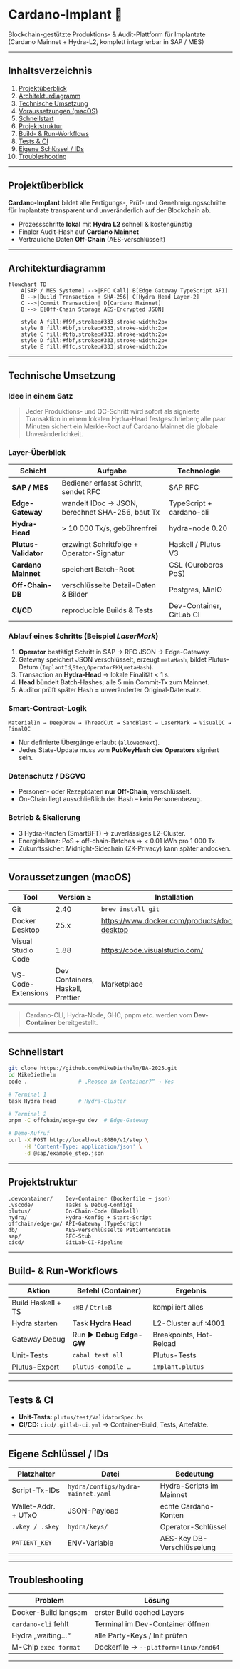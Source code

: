 # Cardano-Implant 🦾  
Blockchain-gestützte Produktions- & Audit-Plattform für Implantate  
(Cardano Mainnet + Hydra-L2, komplett integrierbar in SAP / MES)

---

## Inhaltsverzeichnis
1. [Projektüberblick](#projektüberblick)  
2. [Architekturdiagramm](#architekturdiagramm)  
3. [Technische Umsetzung](#technische-umsetzung)  
4. [Voraussetzungen (macOS)](#voraussetzungen-macos)  
5. [Schnellstart](#schnellstart)  
6. [Projektstruktur](#projektstruktur)  
7. [Build- & Run-Workflows](#build--run-workflows)  
8. [Tests & CI](#tests--ci)  
9. [Eigene Schlüssel / IDs](#eigene-schlüssel--ids)  
10. [Troubleshooting](#troubleshooting)

---

## Projektüberblick
**Cardano-Implant** bildet alle Fertigungs-, Prüf- und Genehmigungs­schritte für Implantate transparent und unveränderlich auf der Blockchain ab.

* Prozess­schritte **lokal** mit **Hydra L2** schnell & kostengünstig  
* Finaler Audit-Hash auf **Cardano Mainnet**  
* Vertrauliche Daten **Off-Chain** (AES-verschlüsselt)

---

## Architekturdiagramm
```mermaid
flowchart TD
    A[SAP / MES Systeme] -->|RFC Call| B[Edge Gateway TypeScript API]
    B -->|Build Transaction + SHA-256| C[Hydra Head Layer-2]
    C -->|Commit Transaction| D[Cardano Mainnet]
    B --> E[Off-Chain Storage AES-Encrypted JSON]

    style A fill:#f9f,stroke:#333,stroke-width:2px
    style B fill:#bbf,stroke:#333,stroke-width:2px
    style C fill:#bfb,stroke:#333,stroke-width:2px
    style D fill:#fbf,stroke:#333,stroke-width:2px
    style E fill:#ffc,stroke:#333,stroke-width:2px
```

---

## Technische Umsetzung

### Idee in einem Satz  
> Jeder Produktions- und QC-Schritt wird sofort als signierte Transaktion in einem lokalen Hydra-Head festgeschrieben; alle paar Minuten sichert ein Merkle-Root auf Cardano Mainnet die globale Unveränderlichkeit.

### Layer-Überblick  

| Schicht | Aufgabe | Technologie |
|---------|---------|-------------|
| **SAP / MES** | Bediener erfasst Schritt, sendet RFC | SAP RFC |
| **Edge-Gateway** | wandelt IDoc → JSON, berechnet SHA-256, baut Tx | TypeScript + cardano-cli |
| **Hydra-Head** | > 10 000 Tx/s, gebührenfrei | hydra-node 0.20 |
| **Plutus-Validator** | erzwingt Schrittfolge + Operator-Signatur | Haskell / Plutus V3 |
| **Cardano Mainnet** | speichert Batch-Root | CSL (Ouroboros PoS) |
| **Off-Chain-DB** | verschlüsselte Detail-Daten & Bilder | Postgres, MinIO |
| **CI/CD** | reproducible Builds & Tests | Dev-Container, GitLab CI |

### Ablauf eines Schritts (Beispiel *LaserMark*)  

1. **Operator** bestätigt Schritt in SAP → RFC JSON → Edge-Gateway.  
2. Gateway speichert JSON verschlüsselt, erzeugt `metaHash`, bildet Plutus-Datum (`ImplantId`,`Step`,`OperatorPKH`,`metaHash`).  
3. Transaction an **Hydra-Head** → lokale Finalität < 1 s.  
4. **Head** bündelt Batch-Hashes; alle 5 min Commit-Tx zum Mainnet.  
5. Auditor prüft später Hash = unveränderter Original-Datensatz.

### Smart-Contract-Logik  

```
MaterialIn → DeepDraw → ThreadCut → SandBlast → LaserMark → VisualQC → FinalQC
```

* Nur definierte Übergänge erlaubt (`allowedNext`).  
* Jedes State-Update muss vom **PubKeyHash des Operators** signiert sein.  

### Datenschutz / DSGVO  

* Personen- oder Rezept­daten **nur Off-Chain**, verschlüsselt.  
* On-Chain liegt ausschließlich der Hash – kein Personen­bezug.  

### Betrieb & Skalierung  

* 3 Hydra-Knoten (SmartBFT) → zuverlässiges L2-Cluster.  
* Energiebilanz: PoS + off-chain-Batches ⇒ < 0.01 kWh pro 1 000 Tx.  
* Zukunftssicher: Midnight-Sidechain (ZK-Privacy) kann später andocken.

---

## Voraussetzungen (macOS)

| Tool | Version ≥ | Installation |
|------|-----------|--------------|
| Git | 2.40 | `brew install git` |
| Docker Desktop | 25.x | <https://www.docker.com/products/docker-desktop> |
| Visual Studio Code | 1.88 | <https://code.visualstudio.com/> |
| VS-Code-Extensions | Dev Containers, Haskell, Prettier | Marketplace |

> Cardano-CLI, Hydra-Node, GHC, pnpm etc. werden vom **Dev-Container** bereitgestellt.

---

## Schnellstart
```bash
git clone https://github.com/MikeDiethelm/BA-2025.git
cd MikeDiethelm
code .                # „Reopen in Container?“ → Yes

# Terminal 1
task Hydra Head       # Hydra-Cluster

# Terminal 2
pnpm -C offchain/edge-gw dev  # Edge-Gateway

# Demo-Aufruf
curl -X POST http://localhost:8080/v1/step \
     -H 'Content-Type: application/json' \
     -d @sap/example_step.json
```

---

## Projektstruktur
```plaintext
.devcontainer/    Dev-Container (Dockerfile + json)
.vscode/          Tasks & Debug-Configs
plutus/           On-Chain-Code (Haskell)
hydra/            Hydra-Konfig + Start-Script
offchain/edge-gw/ API-Gateway (TypeScript)
db/               AES-verschlüsselte Patientendaten
sap/              RFC-Stub
cicd/             GitLab-CI-Pipeline
```

---

## Build- & Run-Workflows

| Aktion | Befehl (Container) | Ergebnis |
|--------|--------------------|----------|
| Build Haskell + TS | `⇧⌘B` / `Ctrl⇧B` | kompiliert alles |
| Hydra starten | Task **Hydra Head** | L2-Cluster auf :4001 |
| Gateway Debug | Run ▶ **Debug Edge-GW** | Breakpoints, Hot-Reload |
| Unit-Tests | `cabal test all` | Plutus-Tests |
| Plutus-Export | `plutus-compile …` | `implant.plutus` |

---

## Tests & CI
* **Unit-Tests:** `plutus/test/ValidatorSpec.hs`  
* **CI/CD:** `cicd/.gitlab-ci.yml` → Container-Build, Tests, Artefakte.

---

## Eigene Schlüssel / IDs

| Platzhalter | Datei | Bedeutung |
|-------------|-------|-----------|
| Script-Tx-IDs | `hydra/configs/hydra-mainnet.yaml` | Hydra-Scripts im Mainnet |
| Wallet-Addr. + UTxO | JSON-Payload | echte Cardano-Konten |
| `.vkey / .skey` | `hydra/keys/` | Operator-Schlüssel |
| `PATIENT_KEY` | ENV-Variable | AES-Key DB-Verschlüsselung |

---

## Troubleshooting

| Problem | Lösung |
|---------|--------|
| Docker-Build langsam | erster Build cached Layers |
| `cardano-cli` fehlt | Terminal im Dev-Container öffnen |
| Hydra „waiting…“ | alle Party-Keys / Init prüfen |
| M-Chip `exec format` | Dockerfile → `--platform=linux/amd64` |

---


